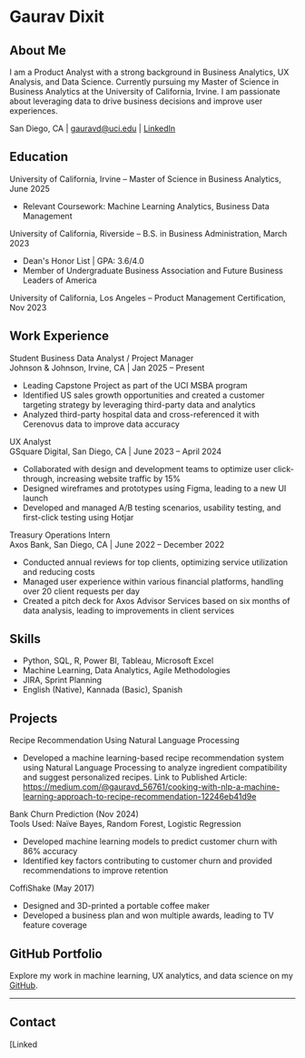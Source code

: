 # Gaurav Dixit

## About Me
I am a Product Analyst with a strong background in Business Analytics, UX Analysis, and Data Science. Currently pursuing my Master of Science in Business Analytics at the University of California, Irvine. I am passionate about leveraging data to drive business decisions and improve user experiences.

San Diego, CA | gauravd@uci.edu | [LinkedIn](https://linkedin.com/in/gaurav-dixit-818998180/)  

## Education  
University of California, Irvine – Master of Science in Business Analytics, June 2025  
- Relevant Coursework: Machine Learning Analytics, Business Data Management  

University of California, Riverside – B.S. in Business Administration, March 2023  
- Dean's Honor List | GPA: 3.6/4.0  
- Member of Undergraduate Business Association and Future Business Leaders of America  

University of California, Los Angeles – Product Management Certification, Nov 2023  

## Work Experience  

Student Business Data Analyst / Project Manager  
Johnson & Johnson, Irvine, CA | Jan 2025 – Present  
- Leading Capstone Project as part of the UCI MSBA program  
- Identified US sales growth opportunities and created a customer targeting strategy by leveraging third-party data and analytics  
- Analyzed third-party hospital data and cross-referenced it with Cerenovus data to improve data accuracy  

UX Analyst  
GSquare Digital, San Diego, CA | June 2023 – April 2024  
- Collaborated with design and development teams to optimize user click-through, increasing website traffic by 15%  
- Designed wireframes and prototypes using Figma, leading to a new UI launch  
- Developed and managed A/B testing scenarios, usability testing, and first-click testing using Hotjar  

Treasury Operations Intern  
Axos Bank, San Diego, CA | June 2022 – December 2022  
- Conducted annual reviews for top clients, optimizing service utilization and reducing costs  
- Managed user experience within various financial platforms, handling over 20 client requests per day  
- Created a pitch deck for Axos Advisor Services based on six months of data analysis, leading to improvements in client services  

## Skills  

- Python, SQL, R, Power BI, Tableau, Microsoft Excel  
- Machine Learning, Data Analytics, Agile Methodologies  
- JIRA, Sprint Planning  
- English (Native), Kannada (Basic), Spanish  

## Projects  
Recipe Recommendation Using Natural Language Processing
- Developed a machine learning-based recipe recommendation system using Natural Language Processing to analyze ingredient compatibility and suggest personalized recipes.
Link to Published Article: https://medium.com/@gauravd_56761/cooking-with-nlp-a-machine-learning-approach-to-recipe-recommendation-12246eb41d9e

Bank Churn Prediction (Nov 2024)  
Tools Used: Naïve Bayes, Random Forest, Logistic Regression  
- Developed machine learning models to predict customer churn with 86% accuracy  
- Identified key factors contributing to customer churn and provided recommendations to improve retention  

CoffiShake (May 2017)  
- Designed and 3D-printed a portable coffee maker  
- Developed a business plan and won multiple awards, leading to TV feature coverage  

## GitHub Portfolio  
Explore my work in machine learning, UX analytics, and data science on my [GitHub](https://github.com/gauravdixit1622).  

---

## Contact  
[Linked

